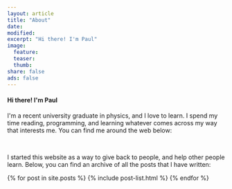 ```yaml
---
layout: article
title: "About"
date:
modified:
excerpt: "Hi there! I'm Paul"
image:
  feature:
  teaser:
  thumb:
share: false
ads: false
---
```


#### Hi there! I'm Paul

I'm a recent university graduate in physics, and I love to learn. I spend my time reading, programming, and learning whatever comes across my way that interests me. You can find me around the web below:

<li style="display: inline;">
  <a href="mailto:l.nguyen.paul@gmail.com"><i class="fa fa-envelope fa-2x" aria-hidden="true" style="padding:10px;"></i></a>
  <a href="https://twitter.com/paululele"><i class="fa fa-twitter fa-2x" aria-hidden="true" style="padding:10px;"></i></a>
  <a href="https://instagram.com/paululele"><i class="fa fa-instagram fa-2x" aria-hidden="true" style="padding:10px;"></i></a>
  <a href="https://linkedin.com/in/lenpaul"><i class="fa fa-linkedin-square fa-2x" aria-hidden="true" style="padding:10px;"></i></a>
  <a href="https://github.com/lenpaul"><i class="fa fa-github-square fa-2x" aria-hidden="true" style="padding:10px;"></i></a>
</li>

I started this website as a way to give back to people, and help other people learn. Below, you can find an archive of all the posts that I have written:

<div class="tiles">
{% for post in site.posts %}
	{% include post-list.html %}
{% endfor %}
</div><!-- /.tiles -->
